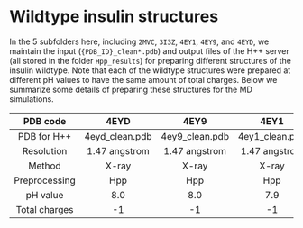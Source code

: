 # Wildtype insulin structures
In the 5 subfolders here, including `2MVC`, `3I3Z`, `4EY1`, `4EY9`, and `4EYD`, we maintain the input (`{PDB_ID}_clean*.pdb`) and output files of the H++ server (all stored in the folder `Hpp_results`) for preparing different structures of the insulin wildtype. Note that each of the wildtype structures were prepared at different pH values to have the same amount of total charges. Below we summarize some details of preparing these structures for the MD simulations. 

| PDB code      | 4EYD           | 4EY9           | 4EY1           | 3I3Z                   | 2MVC               |
|:-------------:|:--------------:|:--------------:|:--------------:|:----------------------:|:------------------:|
| PDB for H++   | 4eyd_clean.pdb | 4ey9_clean.pdb | 4ey1_clean.pdb | 3i3z_clean_mutated.pdb | 2mvc_clean_noH.pdb |
| Resolution    | 1.47 angstrom  | 1.47 angstrom  | 1.47 angstrom  | 1.60 angstrom          | 1.60 angstrom      |
| Method        | X-ray          | X-ray          | X-ray          | X-ray                  | NMR                |
| Preprocessing | Hpp            | Hpp            | Hpp            | PyMol + Hpp            | PyMol + Hpp        |
| pH value      | 8.0            | 8.0            | 7.9            | 6.9                    | 7.3                |
| Total charges | -1             | -1             | -1             | -1                     | -1                 |


